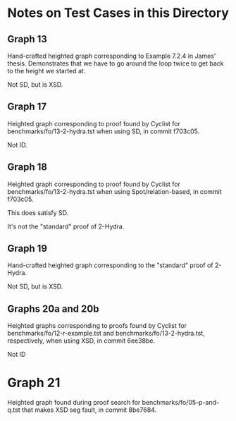 # Notes on Test Cases in this Directory

## Graph 13

Hand-crafted heighted graph corresponding to Example 7.2.4 in James' thesis.
Demonstrates that we have to go around the loop twice to get back to the height
we started at.

Not SD, but is XSD.

## Graph 17

Heighted graph corresponding to proof found by Cyclist for
benchmarks/fo/13-2-hydra.tst when using SD, in commit f703c05.

Not ID.

## Graph 18

Heighted graph corresponding to proof found by Cyclist for
benchmarks/fo/13-2-hydra.tst when using Spot/relation-based, in commit f703c05.

This does satisfy SD.

It's not the "standard" proof of 2-Hydra.

## Graph 19

Hand-crafted heighted graph corresponding to the "standard" proof of 2-Hydra.

Not SD, but is XSD.

## Graphs 20a and 20b

Heighted graphs corresponding to proofs found by Cyclist for
benchmarks/fo/12-r-example.tst and benchmarks/fo/13-2-hydra.tst, respectively,
when using XSD, in commit 6ee38be.

Not ID

# Graph 21

Heighted graph found during proof search for benchmarks/fo/05-p-and-q.tst that
makes XSD seg fault, in commit 8be7684.
